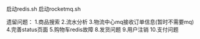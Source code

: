 启动redis.sh
启动rocketmq.sh

遗留问题：
1.商品搜索
2.流水分析
3.物流中心mq接收订单信息(暂时不需要mq)
4.完善status页面
5.购物车redis故障
8.发货问题
9.用户注销
10.支付问题